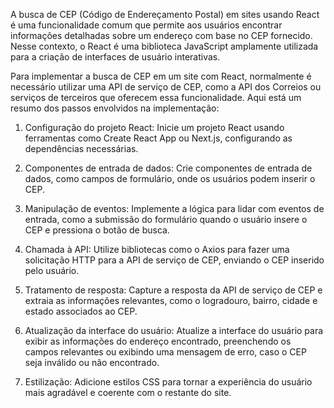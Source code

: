 A busca de CEP (Código de Endereçamento Postal) em sites usando React é uma funcionalidade comum que permite aos usuários encontrar informações detalhadas sobre um endereço com base no CEP fornecido. Nesse contexto, o React é uma biblioteca JavaScript amplamente utilizada para a criação de interfaces de usuário interativas.

Para implementar a busca de CEP em um site com React, normalmente é necessário utilizar uma API de serviço de CEP, como a API dos Correios ou serviços de terceiros que oferecem essa funcionalidade. Aqui está um resumo dos passos envolvidos na implementação:

1. Configuração do projeto React: Inicie um projeto React usando ferramentas como Create React App ou Next.js, configurando as dependências necessárias.

2. Componentes de entrada de dados: Crie componentes de entrada de dados, como campos de formulário, onde os usuários podem inserir o CEP.

3. Manipulação de eventos: Implemente a lógica para lidar com eventos de entrada, como a submissão do formulário quando o usuário insere o CEP e pressiona o botão de busca.

4. Chamada à API: Utilize bibliotecas como o Axios para fazer uma solicitação HTTP para a API de serviço de CEP, enviando o CEP inserido pelo usuário.

5. Tratamento de resposta: Capture a resposta da API de serviço de CEP e extraia as informações relevantes, como o logradouro, bairro, cidade e estado associados ao CEP.

6. Atualização da interface do usuário: Atualize a interface do usuário para exibir as informações do endereço encontrado, preenchendo os campos relevantes ou exibindo uma mensagem de erro, caso o CEP seja inválido ou não encontrado.

7. Estilização: Adicione estilos CSS para tornar a experiência do usuário mais agradável e coerente com o restante do site.

